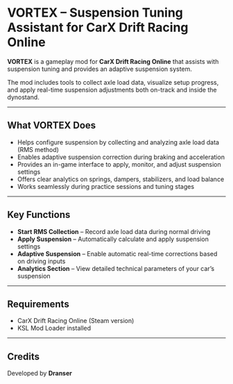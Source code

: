 # VORTEX – Suspension Tuning Assistant for CarX Drift Racing Online

**VORTEX** is a gameplay mod for **CarX Drift Racing Online** that assists with suspension tuning and provides an adaptive suspension system.

The mod includes tools to collect axle load data, visualize setup progress, and apply real-time suspension adjustments both on-track and inside the dynostand.

---

## What VORTEX Does

- Helps configure suspension by collecting and analyzing axle load data (RMS method)
- Enables adaptive suspension correction during braking and acceleration
- Provides an in-game interface to apply, monitor, and adjust suspension settings
- Offers clear analytics on springs, dampers, stabilizers, and load balance
- Works seamlessly during practice sessions and tuning stages

---

## Key Functions

- **Start RMS Collection** – Record axle load data during normal driving
- **Apply Suspension** – Automatically calculate and apply suspension settings
- **Adaptive Suspension** – Enable automatic real-time corrections based on driving inputs
- **Analytics Section** – View detailed technical parameters of your car’s suspension

---

## Requirements

- CarX Drift Racing Online (Steam version)
- KSL Mod Loader installed

---

## Credits

Developed by **Dranser**

